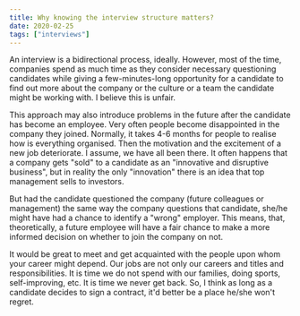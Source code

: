 ```yaml
---
title: Why knowing the interview structure matters?
date: 2020-02-25
tags: ["interviews"]
---
```

An interview is a bidirectional process, ideally. However, most of the time, companies spend as much time as they consider necessary questioning candidates while giving a few-minutes-long opportunity for a candidate to find out more about the company or the culture or a team the candidate might be working with. I believe this is unfair.

This approach may also introduce problems in the future after the candidate has become an employee. Very often people become disappointed in the company they joined. Normally, it takes 4-6 months for people to realise how is everything organised. Then the motivation and the excitement of a new job deteriorate. I assume, we have all been there. It often happens that a company gets "sold" to a candidate as an "innovative and disruptive business", but in reality the only "innovation" there is an idea that top management sells to investors.

But had the candidate questioned the company (future colleagues or management) the same way the company questions that candidate, she/he might have had a chance to identify a "wrong" employer. This means, that, theoretically, a future employee will have a fair chance to make a more informed decision on whether to join the company on not.

It would be great to meet and get acquainted with the people upon whom your career might depend. Our jobs are not only our careers and titles and responsibilities. It is time we do not spend with our families, doing sports, self-improving, etc. It is time we never get back. So, I think as long as a candidate decides to sign a contract, it'd better be a place he/she won't regret.